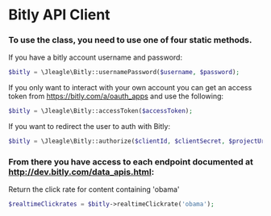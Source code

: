 Bitly API Client
============

### To use the class, you need to use one of four static methods.

If you have a bitly account username and password:

```php
$bitly = \Jleagle\Bitly::usernamePassword($username, $password);
```
If you only want to interact with your own account you can get an access token from https://bitly.com/a/oauth_apps and use the following:

```php
$bitly = \Jleagle\Bitly::accessToken($accessToken);
```

If you want to redirect the user to auth with Bitly:

```php
$bitly = \Jleagle\Bitly::authorize($clientId, $clientSecret, $projectUrl, $state);
```

### From there you have access to each endpoint documented at http://dev.bitly.com/data_apis.html:

Return the click rate for content containing 'obama'

```php
$realtimeClickrates = $bitly->realtimeClickrate('obama');
```
